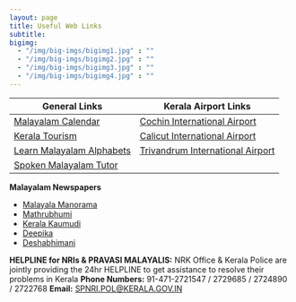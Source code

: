 ```yaml
---
layout: page
title: Useful Web Links
subtitle: 
bigimg:
  - "/img/big-imgs/bigimg1.jpg" : ""
  - "/img/big-imgs/bigimg2.jpg" : ""
  - "/img/big-imgs/bigimg3.jpg" : ""
  - "/img/big-imgs/bigimg4.jpg" : ""
---
```


|General Links                                                                        |Kerala Airport Links                                                                 |
|-------------------------------------------------------------------------------------|-------------------------------------------------------------------------------------|
|[Malayalam Calendar](http://malayalam.deepikaglobal.com/calendar/calendar_view.aspx) |[Cochin International Airport](http://cial.aero)                                    |
|[Kerala Tourism](http://www.keralatourism.org)                                       |[Calicut International Airport](http://www.aai.aero/allAirports/calicut_general.jsp) |
|[Learn Malayalam Alphabets](http://www.omniglot.com/writing/malayalam.htm)           |[Trivandrum International Airport](http://www.aai.aero/allAirports/thiru_general.jsp)|
|[Spoken Malayalam Tutor](http://www.pravasimalayalam.com/part1/part1-1.shtml)                                        |                                                                                     |

**Malayalam Newspapers**

* [Malayala Manorama](http://www.manoramaonline.com)
* [Mathrubhumi](http://www.mathrubhumi.com)
* [Kerala Kaumudi](www.keralakaumudi.com)
* [Deepika](www.deepika.com)
* [Deshabhimani](www.deshabhimani.com)

**HELPLINE for NRIs & PRAVASI MALAYALIS:** NRK Office & Kerala Police are jointly providing the 24hr HELPLINE to get assistance to resolve their problems in Kerala **Phone Numbers:** 91-471-2721547 / 2729685 / 2724890 / 2722768 **Email:** SPNRI.POL@KERALA.GOV.IN


